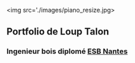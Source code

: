 <img src='./images/piano_resize.jpg>
<h2>Portfolio de Loup Talon</h2>
<h3>Ingenieur bois diplomé <a href='https://www.esb-campus.fr/'>ESB Nantes</a></h3>

<a href='https://nikolla2502.github.io/Loup_Portfolio/' target='_blank'>